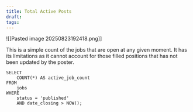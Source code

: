 ```yaml
---
title: Total Active Posts
draft:
tags:
---
```

![[Pasted image 20250823192418.png]]

This is a simple count of the jobs that are open at any given moment. It has its limitations as it cannot account for those filled positions that has not been updated by the poster. 

```
SELECT 
    COUNT(*) AS active_job_count
FROM 
    jobs
WHERE 
    status = 'published' 
    AND date_closing > NOW();

```